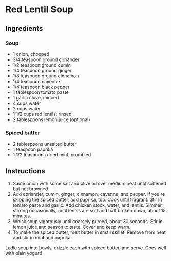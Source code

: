 # Red Lentil Soup

## Ingredients

### Soup

- 1 onion, chopped
- 3/4 teaspoon ground coriander
- 1/2 teaspoon ground cumin
- 1/4 teaspoon ground ginger
- 1/8 teaspoon ground cinnamon
- 1/4 teaspoon cayenne
- 1/4 teaspoon black pepper
- 1 tablespoon tomato paste
- 1 garlic clove, minced
- 4 cups water
- 2 cups water
- 1 1/2 cups red lentils, rinsed
- 2 tablespoons lemon juice (optional)

### Spiced butter

- 2 tablespoons unsalted butter
- 1 teaspoon paprika
- 1 1/2 teaspoons dried mint, crumbled

## Instructions

1. Saute onion with some salt and olive oil over medium heat until softened but not browned.
2. Add coriander, cumin, ginger, cinnamon, cayenne, and pepper. If you're skipping the spiced butter, add paprika, too. Cook until fragrant. Stir in tomato paste and garlic. Add chicken stock, water, and lentils. Simmer, stirring occasionally, until lentils are soft and half broken down, about 15 minutes.
3. Whisk soup vigorously until coarsely pureed, about 30 seconds. Stir in lemon juice and season to taste. Cover and keep warm.
4. To make the spiced butter, melt butter in small skillet. Remove from heat and stir in mint and paprika.

Ladle soup into bowls, drizzle each with spiced butter, and serve. Goes well with plain yogurt!
